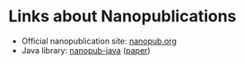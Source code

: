 # Links about Nanopublications

- Official nanopublication site: [nanopub.org](http://nanopub.org)
- Java library: [nanopub-java](https://github.com/Nanopublication/nanopub-java) ([paper](https://arxiv.org/abs/1508.04977))
